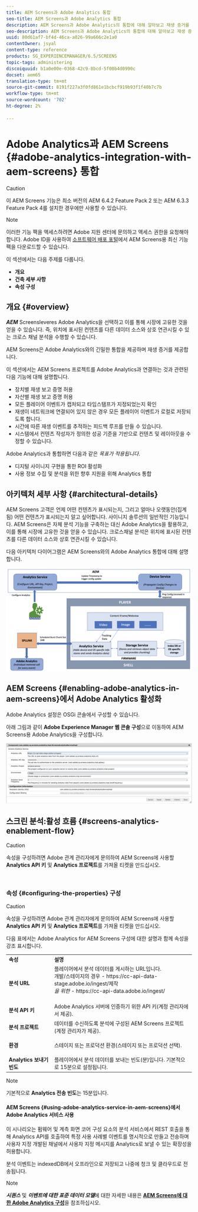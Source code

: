 ```yaml
---
title: AEM Screens과 Adobe Analytics 통합
seo-title: AEM Screens과 Adobe Analytics 통합
description: AEM Screens과 Adobe Analytics의 통합에 대해 알아보고 재생 증거를 제공하려면 이 페이지를 따르십시오.
seo-description: AEM Screens과 Adobe Analytics의 통합에 대해 알아보고 재생 증거를 제공하려면 이 페이지를 따르십시오.
uuid: 80d61af7-bf4d-46ca-a026-99a666c2e1a0
contentOwner: jsyal
content-type: reference
products: SG_EXPERIENCEMANAGER/6.5/SCREENS
topic-tags: administering
discoiquuid: b1a0e00e-0368-42c9-8bcd-5f00b4d0990c
docset: aem65
translation-type: tm+mt
source-git-commit: 8191f227a3f0fd861e1bcbcf919b93f1f40b7c7b
workflow-type: tm+mt
source-wordcount: '702'
ht-degree: 2%

---
```



# Adobe Analytics과 AEM Screens {#adobe-analytics-integration-with-aem-screens} 통합

>[!CAUTION]
>
>이 AEM Screens 기능은 최소 버전의 AEM 6.4.2 Feature Pack 2 또는 AEM 6.3.3 Feature Pack 4를 설치한 경우에만 사용할 수 있습니다.

>[!NOTE]
>
>이러한 기능 팩을 액세스하려면 Adobe 지원 센터에 문의하고 액세스 권한을 요청해야 합니다. Adobe ID을 사용하여 [소프트웨어 배포 포털](https://experience.adobe.com/#/downloads/content/software-distribution/en/aem.html)에서 AEM Screens용 최신 기능 팩을 다운로드할 수 있습니다.

이 섹션에서는 다음 주제를 다룹니다.

* **개요**
* **건축 세부 사항**
* **속성 구성**

## 개요 {#overview}

***AEM*** Screensleveres Adobe Analytics을 선택하고 이를 통해 시장에 고유한 것을 얻을 수 있습니다. 즉, 위치에 표시된 컨텐츠를 다른 데이터 소스와 상호 연관시킬 수 있는 크로스 채널 분석을 수행할 수 있습니다.

AEM Screens은 Adobe Analytics와의 긴밀한 통합을 제공하며 재생 증거를 제공합니다.

이 섹션에서는 AEM Screens 프로젝트를 Adobe Analytics과 연결하는 것과 관련된 다음 기능에 대해 설명합니다.

* 장치별 재생 보고 증명 허용
* 자산별 재생 보고 증명 허용
* 모든 플레이어 이벤트가 캡처되고 타임스탬프가 지정되었는지 확인
* 재생이 네트워크에 연결되어 있지 않은 경우 모든 플레이어 이벤트가 로컬로 저장되도록 합니다.
* 시간에 따른 재생 이벤트를 추적하는 피드백 루프를 만들 수 있습니다.
* 시스템에서 컨텐츠 작성자가 정의한 성공 기준을 기반으로 컨텐츠 및 레이아웃을 수정할 수 있습니다.

Adobe Analytics과 통합하면 다음과 같은 *목표가 적용됩니다*.

* 디지털 사이니지 구현을 통한 ROI 활성화
* 사용 정보 수집 및 분석을 위한 향후 지원을 위해 Analytics 통합

## 아키텍처 세부 사항 {#architectural-details}

AEM Screens 고객은 언제 어떤 컨텐츠가 표시되는지, 그리고 얼마나 오랫동안(집계됨) 어떤 컨텐츠가 표시되는지 알고 싶어합니다. 사이니지 솔루션의 일반적인 기능입니다. AEM Screens은 자체 분석 기능을 구축하는 대신 Adobe Analytics을 활용하고, 이를 통해 시장에 고유한 것을 얻을 수 있습니다. 크로스채널 분석은 위치에 표시된 컨텐츠를 다른 데이터 소스와 상호 연관시킬 수 있습니다.

다음 아키텍처 다이어그램은 AEM Screens와의 Adobe Analytics 통합에 대해 설명합니다.

![screen_shot_2018-09-12at85611am](assets/screen_shot_2018-09-12at85611am.png)

## AEM Screens {#enabling-adobe-analytics-in-aem-screens}에서 Adobe Analytics 활성화

Adobe Analytics 설정은 OSGi 콘솔에서 구성할 수 있습니다.

아래 그림과 같이 **Adobe Experience Manager 웹 콘솔 구성**&#x200B;으로 이동하여 AEM Screens용 Adobe Analytics을 구성합니다.

![screen_shot_2018-09-04at25550pm](assets/screen_shot_2018-09-04at25550pm.png)

## 스크린 분석:활성 흐름 {#screens-analytics-enablement-flow}

>[!CAUTION]
>
>속성을 구성하려면 Adobe 관계 관리자에게 문의하여 AEM Screens에 사용할 **Analytics API 키** 및 **Analytics 프로젝트**&#x200B;를 가져올 티켓을 만드십시오.

![]()

### 속성 {#configuring-the-properties} 구성

>[!CAUTION]
>
>속성을 구성하려면 Adobe 관계 관리자에게 문의하여 AEM Screens에 사용할 **Analytics API 키** 및 **Analytics 프로젝트**&#x200B;를 가져올 티켓을 만드십시오.

다음 표에서는 Adobe Analytics for AEM Screens 구성에 대한 설명과 함께 속성을 강조 표시합니다.

<table>
 <tbody>
  <tr>
   <td><strong>속성</strong></td>
   <td><strong>설명</strong></td>
  </tr>
  <tr>
   <td><strong>분석 URL</strong></td>
   <td>플레이어에서 분석 데이터를 게시하는 URL입니다. <br>
   개발/스테이지의 경우</em>  - https://cc-api-data-stage.adobe.io/ingest/제작<br /> <em>을 위한</em>  - https://cc-api-data.adobe.io/ingest/</em><br /> <br /></td>
  </tr>
  <tr>
   <td><strong>분석 API 키</strong></td>
   <td>Adobe Analytics 서버에 인증하기 위한 API 키(계정 관리자에서 제공).</td>
  </tr>
  <tr>
   <td><strong>분석 프로젝트</strong></td>
   <td>데이터를 수신하도록 분석에 구성된 AEM Screens 프로젝트(계정 관리자가 제공).</td>
  </tr>
  <tr>
   <td><strong>환경</strong></td>
   <td><p>스테이지 또는 프로덕션 환경(스테이지 또는 프로덕션 선택).</p></td>
  </tr>
  <tr>
   <td><strong>Analytics 보내기 빈도</strong></td>
   <td>플레이어에서 분석 데이터를 보내는 빈도(분)입니다. 기본적으로 15분으로 설정됩니다.</td>
  </tr>
 </tbody>
</table>

>[!NOTE]
>
>기본적으로 **Analytics 전송 빈도**&#x200B;는 15분입니다.

#### AEM Screens {#using-adobe-analytics-service-in-aem-screens}에서 Adobe Analytics 서비스 사용

이 시나리오는 펌웨어 및 계측 화면 코어 구성 요소의 분석 서비스에서 REST 호출을 통해 Analytics API를 호출하여 특정 사용 사례별 이벤트를 명시적으로 만들고 전송하며 사용자 지정 개발된 채널에서 사용자 지정 메시지를 Analytics로 보낼 수 있는 확장성을 허용합니다.

분석 이벤트는 indexedDB에서 오프라인으로 저장되고 나중에 청크 및 클라우드로 전송됩니다.

>[!NOTE]
>
>***시퀀스*** 및 ***이벤트에 대한 표준 데이터 모델***&#x200B;에 대한 자세한 내용은 **[AEM Screens에 대한 Adobe Analytics 구성](configuring-adobe-analytics-aem-screens.md)**&#x200B;을 참조하십시오.

